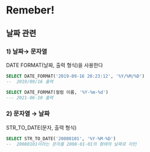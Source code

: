 # Remeber!
## 날짜 관련
### 1) 날짜→ 문자열

DATE FORMAT(날짜, 출력 형식)을 사용한다

```sql
SELECT DATE_FORMAT('2019-09-16 20:23:12', '%Y/%M/%D')
--  2019/09/16 출력
```
```sql
SELECT DATE_FORMAT(컬럼 이름, '%Y-%m-%d')
--- 2021-06-10 출력
```
### 2) 문자열 → 날짜 

STR_TO_DATE(문자, 출력 형식) 
```sql
SELECT STR_TO_DATE('20080101', '%Y-%M-%D')  
--  20080101이라는 문자를 2008-01-01의 형태의 날짜로 리턴
```
